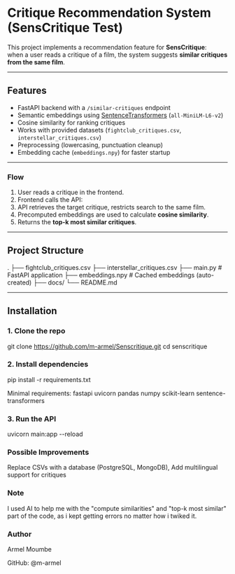 # Critique Recommendation System (SensCritique Test)

This project implements a recommendation feature for **SensCritique**:  
when a user reads a critique of a film, the system suggests **similar critiques from the same film**.

---

## Features
- FastAPI backend with a `/similar-critiques` endpoint
- Semantic embeddings using [SentenceTransformers](https://www.sbert.net/) (`all-MiniLM-L6-v2`)
- Cosine similarity for ranking critiques
- Works with provided datasets (`fightclub_critiques.csv`, `interstellar_critiques.csv`)
- Preprocessing (lowercasing, punctuation cleanup)
- Embedding cache (`embeddings.npy`) for faster startup

---

### Flow
1. User reads a critique in the frontend.  
2. Frontend calls the API:  
3. API retrieves the target critique, restricts search to the same film.  
4. Precomputed embeddings are used to calculate **cosine similarity**.  
5. Returns the **top-k most similar critiques**.  

---

## Project Structure
.
├── fightclub_critiques.csv
├── interstellar_critiques.csv
├── main.py # FastAPI application
├── embeddings.npy # Cached embeddings (auto-created)
├── docs/
└── README.md

---

## Installation

### 1. Clone the repo

git clone https://github.com/m-armel/Senscritique.git
cd senscritique

### 2. Install dependencies

pip install -r requirements.txt

Minimal requirements:
fastapi
uvicorn
pandas
numpy
scikit-learn
sentence-transformers

### 3. Run the API

uvicorn main:app --reload

### Possible Improvements

Replace CSVs with a database (PostgreSQL, MongoDB), 
Add multilingual support for critiques

### Note

I used AI to help me with the "compute similarities" and "top-k most similar" part of the code, as i kept getting errors no matter how i twiked it.

### Author

Armel Moumbe

GitHub: @m-armel
